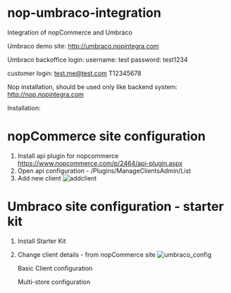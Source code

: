 # nop-umbraco-integration
Integration of nopCommerce and Umbraco

Umbraco demo site:
http://umbraco.nopintegra.com

Umbraco backoffice login:
username: test
password: test1234


customer login:
test.me@test.com
T12345678

Nop installation, should be used only like backend system:
http://nop.nopintegra.com


Installation:

# nopCommerce site configuration
1. Install api plugin for nopcommerce  https://www.nopcommerce.com/p/2464/api-plugin.aspx
2. Open api configuration - /Plugins/ManageClientsAdmin/List 
3. Add new client ![addclient](https://user-images.githubusercontent.com/10168594/31589105-58f761f4-b204-11e7-909d-64763add59b4.png)


# Umbraco site configuration - starter kit
1. Install Starter Kit
2. Change client details - from nopCommerce site
![umbraco_config](https://user-images.githubusercontent.com/10168594/31589150-55254b08-b205-11e7-8dcb-a86f43ae44f9.png)


	Basic Client configuration
    <add key="ClientId" value="6eb94fe0-5347-4725-87dc-0d2ec8bdb8a7" />
    <add key="ClientSecret" value="1156bf6c-7e66-40d2-bf86-592cfd0364af" />
    <add key="ServerUrl" value="http://nop.nopintegra.com/" />
    <add key="RedirectUrl" value="http://localhost:64146/umbraco/surface/Authorization/GetAccessToken" />
    
    Multi-store configuration
    <add key="NopStoreId" value="1" />
    <add key="CreateProductLimitToStore" value="false" />
    <add key="GetProductLimitToStore" value="false" />
    

